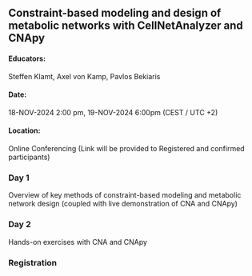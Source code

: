 ## Constraint-based modeling and design of metabolic networks with CellNetAnalyzer and CNApy

#### Educators: 
Steffen Klamt, Axel von Kamp, Pavlos Bekiaris

#### Date:
18-NOV-2024 2:00 pm, 19-NOV-2024 6:00pm (CEST / UTC +2)

#### Location:
Online Conferencing (Link will be provided to Registered and confirmed participants)

### Day 1
Overview of key methods of constraint-based modeling and metabolic network design (coupled with live demonstration of CNA and CNApy)

### Day 2
Hands-on exercises with CNA and CNApy

### Registration

